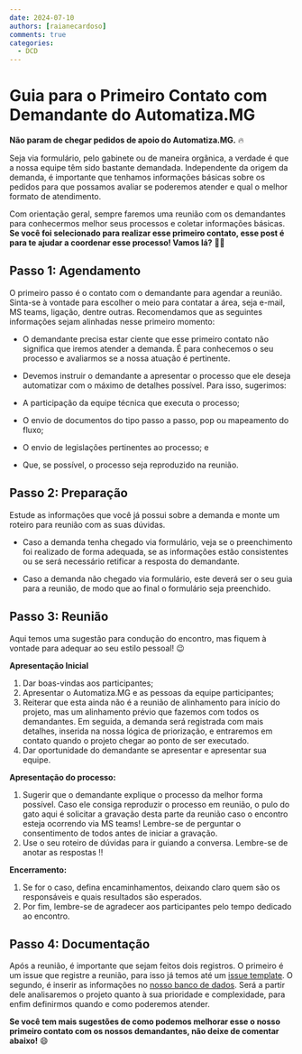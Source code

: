 ```yaml
---
date: 2024-07-10
authors: [raianecardoso]
comments: true
categories:
  - DCD
---
```


# Guia para o Primeiro Contato com Demandante do Automatiza.MG 

**Não param de chegar pedidos de apoio do Automatiza.MG.**
:fire: 

Seja via formulário, pelo gabinete ou de maneira orgânica, a verdade é que a nossa equipe têm sido bastante demandada. Independente da origem da demanda, é importante que tenhamos informações básicas sobre os pedidos para que possamos avaliar se poderemos atender e qual o melhor formato de atendimento. 

Com orientação geral, sempre faremos uma reunião com os demandantes para conhecermos melhor seus processos e coletar informações básicas. **Se você foi selecionado para realizar esse primeiro contato, esse post é para te ajudar a coordenar esse processo! Vamos lá?** :rocket::rocket:

<!-- more -->

## Passo 1: Agendamento

O primeiro passo é o contato com o demandante para agendar a reunião. Sinta-se à vontade para escolher o meio para contatar a área, seja e-mail, MS teams, ligação, dentre outras. Recomendamos que as seguintes informações sejam alinhadas nesse primeiro momento:

- O demandante precisa estar ciente que esse primeiro contato não significa que iremos atender a demanda. É para conhecemos o seu processo e avaliarmos se a nossa atuação é pertinente.

- Devemos instruir o demandante a apresentar o processo que ele deseja automatizar com o máximo de detalhes possível. Para isso, sugerimos:

 - A participação da equipe técnica que executa o processo;
 - O envio de documentos do tipo passo a passo, pop ou mapeamento do fluxo; 
 - O envio de legislações pertinentes ao processo; e 
 - Que, se possível, o processo seja reproduzido na reunião.

## Passo 2: Preparação 

Estude as informações que você já possui sobre a demanda e monte um roteiro para reunião com as suas dúvidas.  

- Caso a demanda tenha chegado via formulário, veja se o preenchimento foi realizado de forma adequada, se as informações estão consistentes ou se será necessário retificar a resposta do demandante.

- Caso a demanda não chegado via formulário, este deverá ser o seu guia para a reunião, de modo que ao final o formulário seja preenchido.

## Passo 3: Reunião 

Aqui temos uma sugestão para condução do encontro, mas fiquem à vontade para adequar ao seu estilo pessoal! :wink:

**Apresentação Inicial** 

1. Dar boas-vindas aos participantes;
2. Apresentar o Automatiza.MG e as pessoas da equipe participantes; 
3. Reiterar que  esta ainda não é a reunião de alinhamento para início do projeto, mas um alinhamento prévio que fazemos com todos os demandantes. Em seguida, a demanda será registrada com mais detalhes, inserida na nossa lógica de priorização, e entraremos em contato quando o projeto chegar ao ponto de ser executado.
4. Dar oportunidade do demandante se apresentar e apresentar sua equipe.  

**Apresentação do processo:**

1. Sugerir que o demandante explique o processo da melhor forma possível. Caso ele consiga reproduzir o processo em reunião, o pulo do gato aqui é solicitar a gravação desta parte da reunião caso o encontro esteja ocorrendo via MS teams! Lembre-se de perguntar o consentimento de todos antes de iniciar a gravação.
2. Use o seu roteiro de dúvidas para ir guiando a conversa. Lembre-se de anotar as respostas :bangbang:

**Encerramento:**

1. Se for o caso, defina encaminhamentos, deixando claro quem são os responsáveis e quais resultados são esperados.
2. Por fim, lembre-se de agradecer aos participantes pelo tempo dedicado ao encontro. 

## Passo 4: Documentação 


Após a reunião, é importante que sejam feitos dois registros. O primeiro é um issue que registre a reunião, para isso já temos até um [issue template](https://github.com/automatiza-mg/handbook/issues/new?assignees=&labels=reuniao&projects=&template=ata_reuniao.md&title=Reuni%C3%A3o+XXXXX+-+DD%2FMM%2FAAAA). O segundo, é inserir as informações no [nosso banco de dados](https://cecad365.sharepoint.com/:x:/r/sites/LAB.mg/_layouts/15/Doc.aspx?sourcedoc=%7B691E96EE-7B1F-4BFA-A806-00E50F07D0D6%7D&file=base_projetos.xlsx&action=default&mobileredirect=true&wdsle=0). Será a partir dele analisaremos o projeto quanto à sua prioridade e complexidade, para enfim definirmos quando e como poderemos atender. 



**Se você tem mais sugestões de como podemos melhorar esse o nosso primeiro contato com os nossos demandantes, não deixe de comentar abaixo!** :smile:





